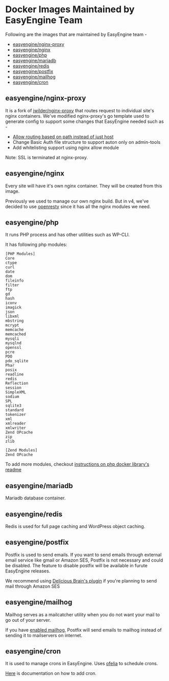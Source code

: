 # Docker Images Maintained by EasyEngine Team

Following are the images that are maintained by EasyEngine team - 

 * [easyengine/nginx-proxy](#easyengine/nginx-proxy)
 * [easyengine/nginx](#easyengine/nginx)
 * [easyengine/php](#easyengine/php)
 * [easyengine/mariadb](#easyengine/mariadb)
 * [easyengine/redis](#easyengine/redis)
 * [easyengine/postfix](#easyengine/postfix)
 * [easyengine/mailhog](#easyengine/mailhog)
 * [easyengine/cron](#easyengine/cron)


## easyengine/nginx-proxy
It is a fork of [jwilder/nginx-proxy](https://github.com/jwilder/nginx-proxy) that routes request to individual site's nginx containers. We've modified nginx-proxy's go template used to generate config to support some changes that EasyEngine needed such as - 
 * [Allow routing based on path instead of just host](https://github.com/jwilder/nginx-proxy/pull/1083)
 * Change Basic Auth file structure to support auton only on admin-tools
 * Add whitelisting support using nginx allow module

Note: SSL is terminated at nginx-proxy.

## easyengine/nginx
Every site will have it's own nginx container. They will be created from this image.

Previously we used to manage our own nginx build. But in v4, we've decided to use [openresty](https://openresty.org/en/) since it has all the nginx modules we need.

## easyengine/php
It runs PHP process and has other utilities such as WP-CLI.

It has following php modules:
```
[PHP Modules]
Core
ctype
curl
date
dom
fileinfo
filter
ftp
gd
hash
iconv
imagick
json
libxml
mbstring
mcrypt
memcache
memcached
mysqli
mysqlnd
openssl
pcre
PDO
pdo_sqlite
Phar
posix
readline
redis
Reflection
session
SimpleXML
sodium
SPL
sqlite3
standard
tokenizer
xml
xmlreader
xmlwriter
Zend OPcache
zip
zlib

[Zend Modules]
Zend OPcache
```

To add more modules, checkout [instructions on php docker library's readme](https://github.com/docker-library/docs/tree/master/php#how-to-install-more-php-extensions)

## easyengine/mariadb
Mariadb database container.

## easyengine/redis
Redis is used for full page caching and WordPress object caching.

## easyengine/postfix
Postfix is used to send emails. If you want to send emails through external email service like gmail or Amazon SES, Postfix is not necessary and could be disabled. The feature to disable postfix will be available in furute EasyEngine releases.

We recommend using [Delicious Brain's plugin](https://wordpress.org/plugins/wp-ses/) if you're planning to send mail through Amazon SES

## easyengine/mailhog
Mailhog serves as a mailcatcher utility when you do not want your mail to go out of your server. 

If you have [enabled mailhog](https://github.com/EasyEngine/docs/blob/master/commands/mailhog/enable.md#ee-mailhog-enable), Postfix will send emails to mailhog instead of sending it to mailservers on internet.

## easyengine/cron
It is used to manage crons in EasyEngine. Uses [ofelia](https://github.com/mcuadros/ofelia/) to schedule crons.

[Here](https://github.com/EasyEngine/docs/blob/master/commands/cron/create.md#ee-cron-create) is documentation on how to add cron. 

